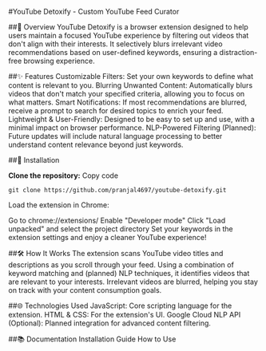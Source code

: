 #YouTube Detoxify - Custom YouTube Feed Curator

##🌟 Overview
YouTube Detoxify is a browser extension designed to help users maintain a focused YouTube experience by filtering out videos that don't align with their interests. It selectively blurs irrelevant video recommendations based on user-defined keywords, ensuring a distraction-free browsing experience.

##✨ Features
Customizable Filters: Set your own keywords to define what content is relevant to you.
Blurring Unwanted Content: Automatically blurs videos that don't match your specified criteria, allowing you to focus on what matters.
Smart Notifications: If most recommendations are blurred, receive a prompt to search for desired topics to enrich your feed.
Lightweight & User-Friendly: Designed to be easy to set up and use, with a minimal impact on browser performance.
NLP-Powered Filtering (Planned): Future updates will include natural language processing to better understand content relevance beyond just keywords.

##🚀 Installation

**Clone the repository:**
Copy code

```git clone https://github.com/pranjal4697/youtube-detoxify.git```

Load the extension in Chrome:

Go to chrome://extensions/
Enable "Developer mode"
Click "Load unpacked" and select the project directory
Set your keywords in the extension settings and enjoy a cleaner YouTube experience!

##🛠️ How It Works
The extension scans YouTube video titles and descriptions as you scroll through your feed. Using a combination of keyword matching and (planned) NLP techniques, it identifies videos that are relevant to your interests. Irrelevant videos are blurred, helping you stay on track with your content consumption goals.

##🌐 Technologies Used
JavaScript: Core scripting language for the extension.
HTML & CSS: For the extension's UI.
Google Cloud NLP API (Optional): Planned integration for advanced content filtering.

##📚 Documentation
Installation Guide
How to Use
